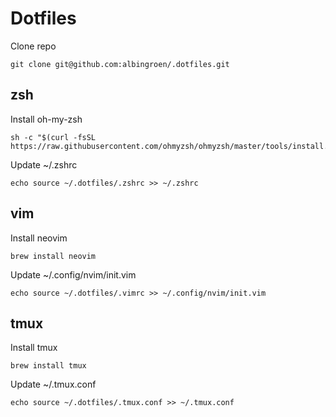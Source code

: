 # Dotfiles

Clone repo

    git clone git@github.com:albingroen/.dotfiles.git

## zsh

Install oh-my-zsh

    sh -c "$(curl -fsSL https://raw.githubusercontent.com/ohmyzsh/ohmyzsh/master/tools/install.sh)"

Update ~/.zshrc

    echo source ~/.dotfiles/.zshrc >> ~/.zshrc

## vim

Install neovim

    brew install neovim

Update ~/.config/nvim/init.vim

    echo source ~/.dotfiles/.vimrc >> ~/.config/nvim/init.vim

## tmux

Install tmux

    brew install tmux

Update ~/.tmux.conf

    echo source ~/.dotfiles/.tmux.conf >> ~/.tmux.conf


